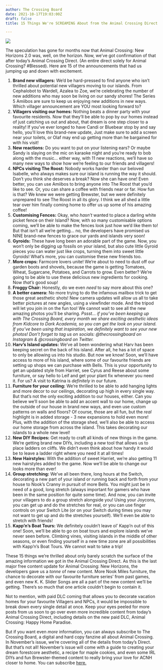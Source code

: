 ```yaml
---
author: The Crossing Board
date: 2021-10-17T19:03:00Z
draft: false
title: 15 Things We're SCREAMING About from the Animal Crossing Direct

---
```

![](/images/news/brewster.png)

The speculation has gone for months now that Animal Crossing: New Horizons 2.0 was, well, on the horizon. Now, we’ve got confirmation of that after today’s Animal Crossing Direct. (An entire direct solely for Animal Crossing? #Blessed). Here are 15 of the announcements that had us jumping up and down with excitement.

 1. **Brand new villagers:** We’d be hard-pressed to find anyone who isn’t thrilled about potential new villagers moving to our islands. From Cephalobot to Wardell, Azalea to Zoe, we’re celebrating the number of new additions who may soon be living on our sandy shores! The Series 5 Amiibos are sure to keep us enjoying new additions in new ways. Which villager announcement are YOU most looking forward to?
 2. **Villagers visiting our homes:** Nothing beats a dinner party with your favourite residents. Now that they’ll be able to pop by our homes instead of just catching us out and about, that dream is one step closer to a reality! If you’ve ever longed to have Candi or Bluebear stop by and say hello, you’ll love this brand-new update, Just make sure to add a screen near your toilets, or Olaf may end up getting more than he bargained for with his visit!
 3. **New reactions:** Do you want to put on your listening ears? Or maybe Sandy is slaying on the mic on karaoke night and you’re ready to bob along with the music… either way, with 11 new reactions, we’ll have so many new ways to show how we’re feeling to our friends and villagers!
 4. **NPCs visiting The Roost:** Nobody works harder than our beloved Isabelle, who always makes sure our island is running the way it should. Don’t you think she deserves a break? Now she can have one! Even better, you can use Amiibos to bring anyone into The Roost that you’d like to see. Or, you can share a coffee with friends near or far. How fun is that? We knew we were getting Brewster, but we were definitely unprepared to see The Roost in all its glory. I think we all shed a little tear over him finally coming home to offer us up some of his amazing coffee!
 5. **Customising Fences:** Okay, who _hasn’t_ wanted to place a darling white picket fence on their Island? Now, with so many customisable options coming, we’ll be able to make the fences look just how we’d like them to! But that isn’t all we’re getting… no, the developers have promised us NINE brand-new fences to grace our yards and islands very soon!
 6. **Gyroids:** These have long been an adorable part of the game. Now, you won’t only be digging up fossils on your island, but also cute little Gyroid pieces you can water just like crops, turning them into sweet little Gyroids! What’s more, you can customise these new friends too.
 7. **More crops:** Farmcore lovers unite! We’re about to need to dust off our garden boots and shovels, because the game is getting Tomatoes, Wheat, Sugarcane, Potatoes, and Carrots to grow. Even better? We’re going to be able to use these delicious new ingredients for cooking. Now _that’s_ good soup!
 8. **Froggy Chair:** Honestly, do we even _need_ to say more about this one?
 9. **A better camera:** No more trying to do the infamous mailbox trick to get those great aesthetic shots! New camera updates will allow us all to take better pictures at new angles, using a viewfinder mode. And the tripod will let you join in on the fun too! We cannot wait to see all the new amazing photos you’ll be sharing. _Pssst… if you’ve been keeping up with The Crossing Board, every month we share exciting aesthetic ideas from Kidcore to Dark Academia, so you can get the look on your island. If you’ve been using that inspiration, we definitely want to see your new photos! Don’t forget to tag us on socials: @thecrossingboard on Instagram & @crossingboard on Twitter._
10. **Harv’s Island updates:** We’ve all been wondering what Harv has been keeping secret on the back of his island. After all, he has a lot of space to only be allowing us into his studio. But now we know! Soon, we’ll have access to more of his island, where some of our favourite friends are setting up shops we can purchase with Bells. This is your opportunity to get an updated style from Harriet, see Cyrus and Reese about some furniture, or say hello to Leif and get your plant fix whenever you need it. For us? A visit to Katrina is _definitely_ in our future.
11. **Furniture for your ceiling:** We’re thrilled to be able to add hanging lights and more decor to our ceilings, decorating up high in every single way. But that’s not the only exciting addition to our houses, either. Can you believe we’ll soon be able to add an accent wall to our home, change up the outside of our house in brand new ways, and even use custom patterns on walls and floors? Of course, those are all fun, but the _real_ highlight is in added storage - 3 new expansions to hold even more! Plus, with the addition of the storage shed, we’ll also be able to access our home storage from across the island. This takes decorating our islands to a whole new level!
12. **New DIY Recipes:** Get ready to craft all kinds of new things in the game. We’re getting brand new DIYs, including a new tool that allows us to place ladders on cliffs. We didn’t even think about how handy it would be to leave a ladder right where you need it at all times!
13. **New Hairstyles:** With the addition of sweet Harriet, we’re also getting 11 new hairstyles added to the game. Now we’ll be able to change our looks more than ever!
14. **Group stretching:** We’ve all been there, long hours at the Switch, decorating a new part of your island or running back and forth from your house to Nook’s Cranny in pursuit of more Bells. You might just be in need of a good, long stretch (always important for gamers who have been in the same position for quite some time). And now, you can invite your villagers to do a group stretch alongside you! Using your Joycons, you can get up and do the stretches for real, or you can use finger controls on your Switch Lite (or on your Switch during times you may not want to get up and do the stretches yourself). We’ll even be able to stretch with friends!
15. **Kapp’n’s Boat Tours:** We definitely couldn’t leave ol’ Kapp’n out of this one! Soon, we’ll be able to go on boat tours and explore islands we’ve never seen before. Climbing vines, visiting islands in the middle of other seasons, or even finding yourself in a new time zone are all possibilities with Kapp’n’s Boat Tours. We cannot wait to take a trip!

These 15 things we’re thrilled about only barely scratch the surface of the amazing information we got in the Animal Crossing Direct. As this is the last major free content update for Animal Crossing: New Horizons, the developers gave us a _tonne_ of new content. More Nook Miles furniture, the chance to decorate with our favourite furniture series’ from past games, and even new K. K. Slider Songs are all a part of the new content we’ll be getting. There’s so much that one article couldn’t begin to contain it.

  
Not to mention, with paid DLC coming that allows you to decorate vacation homes for your favourite Villagers and NPCs, it would be impossible to break down every single detail at once. Keep your eyes peeled for more posts from us soon to go over even more incredible content from today’s Animal Crossing Direct, including details on the new paid DLC, Animal Crossing: Happy Home Paradise.

But if you want even _more_ information, you can always subscribe to The Crossing Board, a digital and hard copy fanzine all about Animal Crossing. In November’s issue, we’re covering all of the details from today’s Direct. But that’s not all! November’s issue will come with a guide to creating your dream forestcore aesthetic, a recipe for maple cookies, and even some IRL DIYs and fun Brewster-themed content to really bring your love for ACNH closer to home. You can subscribe [here.](https://shop.thecrossingboard.com/)